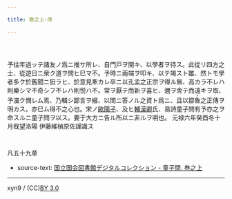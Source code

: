 ```yaml
---

title: 巻之上-序

---
```



<p style="padding-top:3em;">予往年過ッテ諸友ノ爲ニ推サ所レ、自門戸ヲ開キ、以學者ヲ待ス。此從リ四方之士、從遊日ニ衆ク道ヲ問ヒ巳マ不。予時ニ兩端ヲ叩キ、以テ竭スト雖、然トモ學者多ク於舊聞ニ狃ラヒ、於意見牽カレ卒ニ以孔孟之正宗ヲ得ル無、高カラ不レハ則樂シマ不奇シフ不レハ則悦ハ不。常ヲ厭テ而新ヲ喜ヒ、邇ヲ舎テ而遠キヲ取、予㴱ク憫レム焉、乃輯シ鄙言ヲ綴、以問ニ答ノル之資ト爲ニ、且以鄒<ruby><rb>魯</rb><rp>(</rp><rt>ト</rt><rp>)</rp></ruby>之正傳ヲ明カス。亦巳ム得不之心也。宋ノ<u>歐陽子</u>、及ヒ<u>輔漢卿</u>氏、易詩童子問有予亦之ヲ命スルニ童子問ヲ以ス。要于大方ニ告ル所以ニ非ルヲ明也。
元禄六年癸酉冬十月旣望洛陽
伊藤維楨原佐謹識ス</p>
<p style="padding-top:2em;">凡五十九章</p>





* source-text: [国立国会図書館デジタルコレクション - 童子問. 巻之上](http://dl.ndl.go.jp/info:ndljp/pid/757852/5)

---
xyn9 / (CC)[BY 3.0](https://creativecommons.org/licenses/by/3.0/deed)
